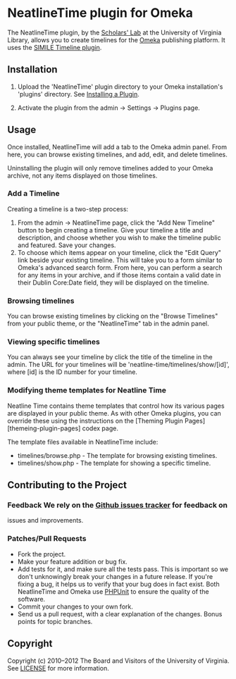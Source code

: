 # NeatlineTime plugin for Omeka

The NeatlineTime plugin, by the [Scholars' Lab][scholarslab] at the University
of Virginia Library, allows you to create timelines for the [Omeka][omeka]
publishing platform. It uses the [SIMILE Timeline plugin][simile-timeline].

## Installation

1. Upload the 'NeatlineTime' plugin directory to your Omeka installation's
   'plugins' directory. See [Installing a Plugin][installing-a-plugin].

2. Activate the plugin from the admin → Settings → Plugins page.

## Usage

Once installed, NeatlineTime will add a tab to the Omeka admin panel. From
here, you can browse existing timelines, and add, edit, and delete timelines.

Uninstalling the plugin will only remove timelines added to your Omeka
archive, not any items displayed on those timelines.

### Add a Timeline

Creating a timeline is a two-step process:

1. From the admin → NeatlineTime page, click the "Add New Timeline" button to
   begin creating a timeline. Give your timeline a title and description, and
choose whether you wish to make the timeline public and featured. Save your
changes.
2. To choose which items appear on your timeline, click the "Edit Query" link
   beside your existing timeline. This will take you to a form similar to
Omeka's advanced search form. From here, you can perform a search for any
items in your archive, and if those items contain a valid date in their Dublin
Core:Date field, they will be displayed on the timeline.

### Browsing timelines

You can browse existing timelines by clicking on the "Browse Timelines" from
your public theme, or the "NeatlineTime" tab in the admin panel.

### Viewing specific timelines

You can always see your timeline by click the title of the timeline in the
admin. The URL for your timelines will be 'neatline-time/timelines/show/[id]',
where [id] is the ID number for your timeline.

### Modifying theme templates for Neatline Time

Neatline Time contains theme templates that control how its various pages are
displayed in your public theme. As with other Omeka plugins, you can override
these using the instructions on the [Theming Plugin
Pages][themeing-plugin-pages] codex page.

The template files available in NeatlineTime include:

* timelines/browse.php - The template for browsing existing timelines.
* timelines/show.php - The template for showing a specific timeline.

## Contributing to the Project

### Feedback We rely on the [Github issues tracker][issues] for feedback on
issues and improvements.

### Patches/Pull Requests
 
* Fork the project.
* Make your feature addition or bug fix.
* Add tests for it, and make sure all the tests pass. This is important so we
  don't unknowingly break your changes in a future release. If you're fixing a
bug, it helps us to verify that your bug does in fact exist. Both NeatlineTime
and Omeka use [PHPUnit][phpunit] to ensure the quality of the software.
* Commit your changes to your own fork.
* Send us a pull request, with a clear explanation of the changes. Bonus
  points for topic branches.

## Copyright

Copyright (c) 2010–2012 The Board and Visitors of the University of Virginia.
See [LICENSE][license] for more information.

[scholarslab]: http://scholarslab.org/
[omeka]: http://omeka.org
[simile-timeline]: http://www.simile-widgets.org/wiki/Timeline
[installing-a-plugin]: http://omeka.org/codex/Installing_a_Plugin
[license]: LICENSE
[issues]: http://github.com/scholarslab/NeatlineTime/issues/ "Issues for Neatline Time"
[phpunit]: http://www.phpunit.de/manual/current/en/ "PHP Unit"
[theming-plugin-pages]: http://omeka.org/codex/Theming_Plugin_Pages "Theming Plugin Pages"

